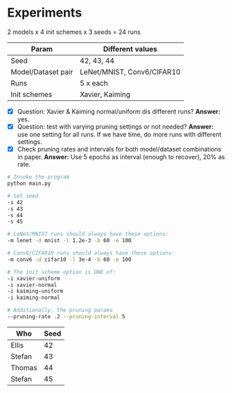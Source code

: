 # Experiments

2 models x 4 init schemes x 3 seeds = 24 runs

| Param              | Different values           |
|--------------------|----------------------------|
| Seed               | 42, 43, 44                 |
| Model/Dataset pair | LeNet/MNIST, Conv6/CIFAR10 |
| Runs               | 5 x each                   |
| Init schemes       | Xavier, Kaiming            |

- [x] Question: Xavier & Kaiming normal/uniform dis different runs? __Answer:__ yes.
- [x] Question: test with varying pruning settings or not needed? __Answer:__
  use one setting for all runs. If we have time, do more runs with different
  settings.
- [x] Check pruning rates and intervals for both model/dataset combinations in
  paper. __Answer:__ Use 5 epochs as interval (enough to recover), 20% as rate.

```bash
# Invoke the program
python main.py

# Set seed
-s 42
-s 43
-s 44
-s 45

# LeNet/MNIST runs should always have these options:
-m lenet -d mnist -l 1.2e-3 -b 60 -e 100

# Conv6/CIFAR10 runs should always have these options:
-m conv6 -d cifar10 -l 3e-4 -b 60 -e 100

# The init scheme option is ONE of:
-i xavier-uniform
-i xavier-normal
-i kaiming-uniform
-i kaiming-normal

# Additionally, the pruning params
--pruning-rate .2 --pruning-interval 5
```

| Who    | Seed |
|--------|------|
| Ellis  | 42   |
| Stefan | 43   |
| Thomas | 44   |
| Stefan | 45   |
